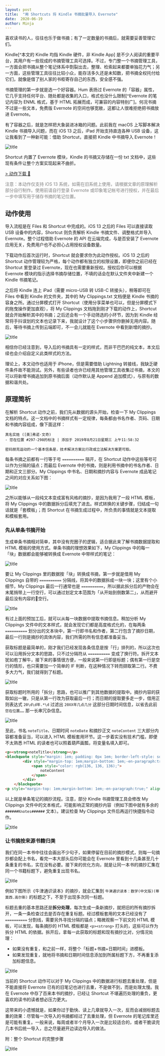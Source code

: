 ```yaml
---
layout: post
title:  "用 Shortcuts 将 Kindle 书摘批量导入 Evernote"
date:  2020-06-19
author: Minja
---
```


喜欢读书的人，往往也乐于做书摘；有了一定数量的书摘后，就需要妥善管理它们。

Kindle[^本文的 Kindle 均指 Kindle 硬件，非 Kindle App] 是不少人阅读的重要平台，其用户有一些现成的书摘管理工具可选择。不过，专门整一个书摘管理工具，一方面会把书摘从整个笔记体系中割裂出去，整理、检索起来都要单独花力气；另一方面，这些管理工具往往比较小众，能存活多久还是未知数，把书摘全权托付给它们，就像是借了别人家的书柜寄存自己的东西，安全感不强。

书摘管理的第一步就是选一个好容器。Hum 表扬过 Evernote 的「容器」属性，它几乎支持任何平台、随处都是收集的入口，格式也没什么限制[^Evernote 的笔记内容为 ENML 格式，基于 HTML 拓展而成，可兼容的内容特别广]。何况书摘不过是一些文本，免费版 Evernote 的空间也够宽敞，这都让人很难拒绝把书摘放进 Evernote。

有了容器之后，就是怎样把大象装进冰箱的问题。此前我在 macOS 上写脚本解决 Kindle 书摘导入问题，而在 iOS 13 之后，iPad 开始支持直连各种 USB 设备，这让我看到了一种新可能：借助 Shortcut，直接把 Kindle 中书摘导入 Evernote！

![title](%E5%B0%86%20Kindle%20%E4%B9%A6%E6%91%98%E5%80%92%E5%AF%BC%E5%85%A5%20Evernote.png)

Shortcut 内置了 Evernote 模块，Kindle 的书摘又存储在一份 txt 文档中，这些现有条件让整个方案实现起来不曲折。

[\> 动作下载 🔗](https://www.icloud.com/shortcuts/75eb55f556cf461186a4ec8f16be36da)

<font color="grey">注意：本动作仅支持 iOS 13 系统，如需在旧系统上使用，请根据文章的原理解析部分自行制作。使用前请自行登录 Evernote 或印象笔记帐号进行授权，并在最后一步中填写用于储存书摘的笔记位置。</font>

## 动作使用

导入流程是在 Files 和 Shortcut 中完成的。iOS 13 之后的 Files 可以直接读取 USB 设备中的内容，Shortcut 则负责解析 Kindle 书摘文件、调整格式并导入 Evernote。整个过程借助 Evernote 的 API 在云端完成，与是否安装了 Evernote 应用无关，免费用户也不必担心占用授权设备数量。

下载动作后首次运行时，Shortcut 就会要求你为此动作授权。iOS 13 之后的 Shortcut 动作管理较为严格，每个动作都有独立的权限设置，即便你之前已经在 Shortcut 里登录过 Evernote，现在也需要重新授权。授权后你可以根据 Evernote 模块的指示选择书摘存储位置，不填的话会在默认文件夹中新建一个 Kindle 书摘笔记。

之后将 Kindle 连上 iPad（需要 micro-USB 转 USB-C 转接头），稍等即可在 Files 中看到 Kindle 的文件夹，其中的 My Clippings.txt 文档便是 Kindle 书摘的容身之所。通过分屏模式打开 Shortcut（使用分享菜单也可以，但是分屏模式下的拖曳操作更加直观），将 My Clippings 文档拖到刚才下载的动作上，Shortcut 就会开始解析其中的书摘；之后还会有一个手动筛选的小环节，因为到 Kindle 经常将手抖误划的文本也记录下来，我就设计了这个小步骤供你删掉无用内容。随后，等待书摘上传到云端即可，不一会儿就能在 Evernote 中看到新增的摘抄。

![title](%E7%94%A8%E5%BF%AB%E6%8D%B7%E6%8C%87%E4%BB%A4%E7%94%9F%E6%88%90%E5%B8%A6%E6%A0%B7%E5%BC%8F%E7%9A%84%E4%B9%A6%E6%91%98.GIF)

相信你已经注意到，导入后的书摘具有一定的样式，而非干巴巴的纯文本，本文后续也会介绍自定义此类样式的方法。

理论上，本文动作也适用于 iPhone，但是需要借助 Lightning 转接线，我缺乏硬件条件故不能测试。另外，有些读者也许已经用其他管理工具收集过书摘，本文的可以将新增书摘追加到原书摘后面（动作默认是 Append 追加模式），与原有的数据和谐共处。

## 原理简析

在解析 Shortcut 动作之前，我们先从数据的源头开始，检查一下 My Clippings 文档的特点。这一文档中的书摘样式有一定规律，每条都由书名作者、页码、日期和书摘内容组成，像下面这样：

```
真名实姓 ([美]弗诺·文奇)
- 您在位置 #297-298的标注 | 添加于 2019年8月21日星期三 上午11:58:32

密码朋克运动的一个基本信条是，技术解决方案比行政或立法解决方案更可取。
```

每条书摘之前都有一行等于号 `==========` 隔开，在 Shortcut 动作中这些等号可以作为分隔的锚点；而最后 Evernote 中的书摘，则是利用书摘中的书名作者、日期和正文三部分。My Clippings 中书名、日期和摘抄内容与 Evernote 成品笔记之间的对应关系如下图：

![title](%E6%8F%90%E5%8F%96%E4%B9%A6%E5%90%8D%E3%80%81%E6%97%B6%E9%97%B4%E5%92%8C%E6%91%98%E6%8A%84%E5%86%85%E5%AE%B9.png)

之所以能够从一段纯文本变成富有风格的摘抄，是因为我用了一段 HTML 模板，将 My Clippings 中的数据拆分后填充了进去。样式转换的关键步骤，归结成一句话就是「套模板」；而 Shortcut 在书摘生成过程中，所负责的事情就是文本提取和模板套用。

### 先从单条书摘开始

生成单条书摘相对简单，其中没有兜圈子的逻辑，适合据此来了解书摘数据提取和 HTML 模板的使用方式。单条书摘的理想效果如下，My Clippings 中的每一「块」数据都会能够被转换成 Evernote 中带样式的笔记：

![title](%E6%AF%8F%E6%9C%AC%E4%B9%A6%E7%9A%84%E6%91%98%E6%8A%84%E9%83%BD%E6%9C%89%E6%A0%87%E9%A2%98%E5%92%8C%E6%97%A5%E6%9C%9F.png)

要让 My Clippings 里的数据按「块」转换成书摘，第一步就是借用 My Clippings 自带的 `==========` 分隔线，将其中的数据拆成一块一块；这里有个小细节，My Clippings 最后一行通常也是 `==========`，所以据此拆分后的产物会在末尾捎带上一行空行，可以通过划定文本范围为「从开始到倒数第二」，从而避开最后没有内容的空行。

![title](%E6%8E%92%E9%99%A4%E6%9C%80%E5%90%8E%E7%9A%84%E7%A9%BA%E8%A1%8C.png)

有过上面的预加工后，就可以从每一块数据中提取书摘信息。稍加分析 My Clippings 文件中的文本样式，就会发现它们都是高度格式化的，在每两条 `==========` 划分出的文本块中，第一行即书名和作者，第二行包含了摘抄日期，最后一行则是摘抄的具体内容，我们所需的所有信息都准备妥当。

获取标题是最简单的，刚才我们已经发现各条信息是按「行」排列的，所以这次也可以沿用拆分文本的思路，只不过分隔符从 `==========` 变成了换行符。拆开文本犹如庖丁解牛，接下来的事情很方便，一般来说第一行即是标题；偶有第一行是空行的情形，也只需要加一个简单的 IF 判断，在这种情况下转而撷取第二行。不费多大力气，我们就得到了标题。

![title](%E8%8E%B7%E5%8F%96%E6%A0%87%E9%A2%98.png)

获取标题时所用的「拆分」思路，也可以推广到其他数据的提取中。摘抄内容的获取如出一辙，只是从第一行改为获取最后一行；而日期的提取要多走一步，借用正则表达式 `20\d\d年.*\d` 过滤出 `20XX年几点几分` 这部分日期时间信息，以省去此前 `您在位置……` 那一长串冗杂信息。

![title](%E8%8E%B7%E5%8F%96%E6%91%98%E6%8A%84%E5%92%8C%E6%97%A5%E6%9C%9F.png)

至此，书名 `noteTitle`、日期时间 `noteDate` 和摘抄正文 `noteContent` 三大部分内容都准备妥当，可以进入 HTML 模板套用环节。这一步着实没有技术门槛，即便不太熟悉 HTML 的读者也可以照着葫芦画瓢，将变量名填入即可。

```html
<p><strong>noteTitle</strong></p>
<blockquote style="margin: 1em; padding: 0px 1em; border-left-style: solid; border-left-color: rgb(255, 126, 121);">
		<div style="margin-top: 1em;margin-bottom: 1em;-en-paragraph:true;">
			<span style="color: rgb(136, 136, 136);">
				noteContent
			</span>
		</div>
	</blockquote>
<p style="margin-top: 1em;margin-bottom: 1em;-en-paragraph:true;" align="right">noteDate</p>
```

以上就是单条笔记的摘抄流程。注意，部分 Kindle 书摘管理工具会修改 My Clippings 文件中的文本格式，可能影响正常的摘抄内容（例如下图中就有多余的 `######Knotes######` 文本）。建议检查 My Clippings 文件后再运行快捷指令动作。

![title](%E4%BD%BF%E7%94%A8%E8%BF%87%E5%85%B6%E5%AF%BC%E5%87%BA%E5%B7%A5%E5%85%B7%E5%8F%AF%E8%83%BD%E4%BC%9A%E6%94%B9%E5%8F%98%E5%89%AA%E8%97%8F%E6%96%87%E4%BB%B6%E7%9A%84%E7%BB%93%E6%9E%84.png)

### 让书摘按来源书籍归类

我们在同一本书中往往会画出不少句子，如果停留在目前的摘抄模式，则每一句摘抄都会配上书名，看完一本大部头后你可能会在 Evernote 里看到十几条甚至几十条重复的书名，实在没有必要。接下来的优化方向，就是让同一本书的摘抄汇集在同一个书籍标题下，避免重复出现书名。

![title](%E5%90%8C%E4%B8%80%E6%9C%AC%E4%B9%A6%E7%9A%84%E6%91%98%E6%8A%84%E5%8F%AA%E9%9C%80%E8%A6%81%E4%B8%80%E4%B8%AA%E6%A0%87%E9%A2%98.png)

例如下图所示《牛津通识读本》的摘抄，就会汇集到 `牛津通识读本：数学(中文版)(蒂莫西.高尔斯)` 的标题之下，不至于出现多次同一标题。

标题去重的基本思路还是**拆分处理**，每次生成一条新摘抄，就把旧的所有摘抄拆开，一条一条检查过去是否存在重复标题。经过模板套用的文本已经没有了 `==========` 分割线，需要另外寻找分隔的锚点；略微观察一下前文的 HTML 模板，可以发现，每条摘抄的 HTML 模板都是 `<p><strong>` 打头的，这些可以作为拆分 HTML 的依据。拆开后，拿每一此获取的标题和现有摘抄比对，分情况处理：

- 如果没有重复，和之前一样，将整个「标题+书摘+日期时间」进模板。
- 如果发现重复，就地将书摘和日期时间信息添加到所属标题下方，不再重复添加标题信息。

![title](%E5%8E%BB%E9%87%8D%E6%AD%A5%E9%AA%A4.png)

当前的 Shortcut 动作可以对于 My Clippings 中的数据进行标题去重处理，但是不能直接将 Evernote 已有的旧笔记也进行去重，不是做不到，而是处理太慢。我在 Evernote 中存了百来本书的摘抄，已经让 Shortcut 不堪遍历处理的重负，更喜欢的读书的读者想必压力更大。

这带来的小遗憾就是，如果你过于勤快、读上几章就导入一次，反而会减弱标题去重的效果：尽管每一次导入的书摘都经过了去重处理，但 Evernote 的笔记库里还是可能有重复。一般来说，每周或者半个月导入一次是比较适合的，或者干脆读完几本书后统一导入，总之尽量避开边读边导入的做法。

附：整个 Shortcut 的完整步骤

![title](%E5%AE%8C%E6%95%B4%E6%B5%81%E7%A8%8B.png)